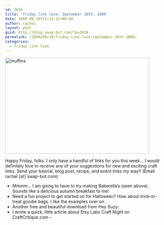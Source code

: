 ```yaml
---
id: 2636
title: 'friday link love: September 18th, 2009'
date: 2009-09-18T13:33:11+00:00
author: rachel
layout: post
guid: http://blog.swap-bot.com/?p=2636
permalink: /2009/09/18/friday-link-love-september-18th-2009/
categories:
  - friday link love
---
```

  [<img src="http://blog.swap-bot.com/wp-content/uploads/2009/09/muffins.jpg" alt="muffins" title="muffins" width="470" height="313" class="alignnone size-full wp-image-2639" />](http://bakerella.blogspot.com/2009/09/mini-maple-pancake-muffins.html)

Happy Friday, folks. I only have a handful of links for you this week&#8230; I would definitely love to receive any of your suggestions for new and exciting craft links. Send your tutorial, blog post, recipe, and event links my way!! (Email rachel [at] swap-bot.com)

  * Mmmm&#8230; I am going to have to try making Bakerella&#8217;s (seen above). Sounds like a delicious autumn breakfast to me!
  * Need a fun project to get started on for Halloween? How about trick-or-treat goodie bags. I like the examples over on .
  * Another free and beautiful download from Hey Suzy: 
  * I wrote a quick, little article about Etsy Labs Craft Night on CraftCritique.com &#8211;